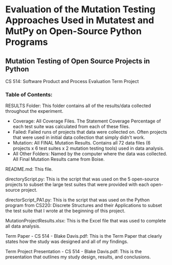 # Evaluation of the Mutation Testing Approaches Used in Mutatest and MutPy on Open-Source Python Programs
## Mutation Testing of Open Source Projects in Python
CS 514: Software Product and Process Evaluation Term Project

### Table of Contents:

RESULTS Folder: This folder contains all of the results/data collected throughout the experiment.
  - Coverage: All Coverage Files. The Statement Coverage Percentage of each test suite was calculated from each of these files.
  - Failed: Failed runs of projects that data were collected on. Often projects that were used in initial data collection that simply didn't work.
  - Mutation: All FINAL Mutation Results. Contains all 72 data files (6 projects x 6 test suites x 2 mutation testing tools) used in data analysis.
  - All Other Folders: Named by the computer where the data was collected. All Final Mutation Results came from Boise.

README.md: This file.

directoryScript.py: This is the script that was used on the 5 open-source projects to subset the large test suites that were provided with each open-source project.

directorScript_PA1.py: This is the script that was used on the Python program from CS220: Discrete Structures and their Applications to subset the test suite that I wrote at the beginning of this project.

MutationProjectResults.xlsx: This is the Excel file that was used to complete all data analysis.

Term Paper - CS 514 - Blake Davis.pdf: This is the Term Paper that clearly states how the study was designed and all of my findings.

Term Project Presentation - CS 514 - Blake Davis.pdf: This is the presentation that outlines my study design, results, and conclusions. 
